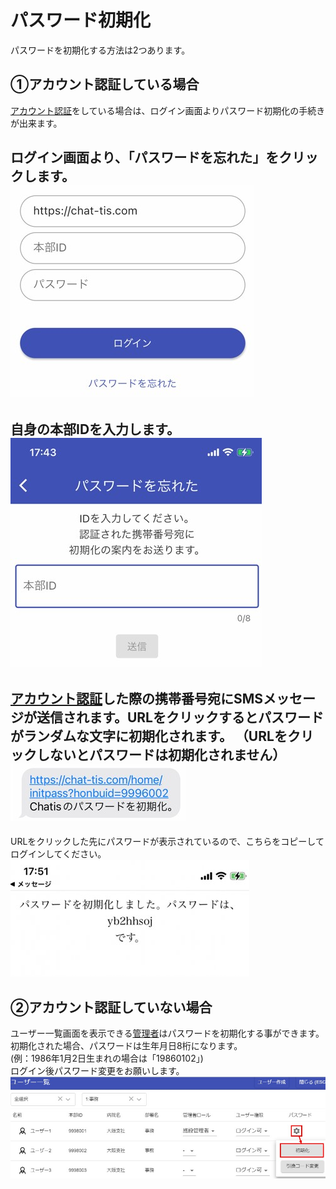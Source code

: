 # パスワード初期化

パスワードを初期化する方法は2つあります。  

## ①アカウント認証している場合
[アカウント認証](sms.md)をしている場合は、ログイン画面よりパスワード初期化の手続きが出来ます。  

ログイン画面より、「パスワードを忘れた」をクリックします。  
![Screenshot](img/password2.jpg)  
---
自身の本部IDを入力します。  
![Screenshot](img/password3.jpg)  
---
[アカウント認証](sms.md)した際の携帯番号宛にSMSメッセージが送信されます。URLをクリックするとパスワードがランダムな文字に初期化されます。
（URLをクリックしないとパスワードは初期化されません）  
![Screenshot](img/password4.jpg)  
---
URLをクリックした先にパスワードが表示されているので、こちらをコピーしてログインしてください。  
![Screenshot](img/password5.jpg)  

## ②アカウント認証していない場合

ユーザー一覧画面を表示できる[管理者](admin.md)はパスワードを初期化する事ができます。  
初期化された場合、パスワードは生年月日8桁になります。  
(例：1986年1月2日生まれの場合は「19860102」)  
ログイン後パスワード変更をお願いします。  
![Screenshot](img/password1.jpg)  
